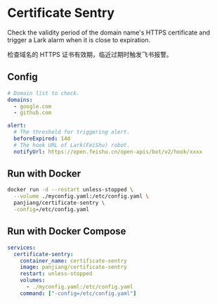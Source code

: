 # Certificate Sentry

Check the validity period of the domain name's HTTPS certificate and trigger a Lark alarm when it is close to expiration.

检查域名的 HTTPS 证书有效期，临近过期时触发飞书报警。

## Config

```yaml
# Domain list to check.
domains:
  - google.com
  - github.com

alert:
  # The threshold for triggering alert.
  beforeExpired: 14d
  # The hook URL of Lark(FeiShu) robot.
  notifyUrl: https://open.feishu.cn/open-apis/bot/v2/hook/xxxx
```

## Run with Docker

```sh
docker run -d --restart unless-stopped \
  --volume ./myconfig.yaml:/etc/config.yaml \
  panjiang/certificate-sentry \
  -config=/etc/config.yaml
```

## Run with Docker Compose

```yaml
services:
  certificate-sentry:
    container_name: certificate-sentry
    image: panjiang/certificate-sentry
    restart: unless-stopped
    volumes:
      - ./myconfig.yaml:/etc/config.yaml
    command: ["-config=/etc/config.yaml"]
```

